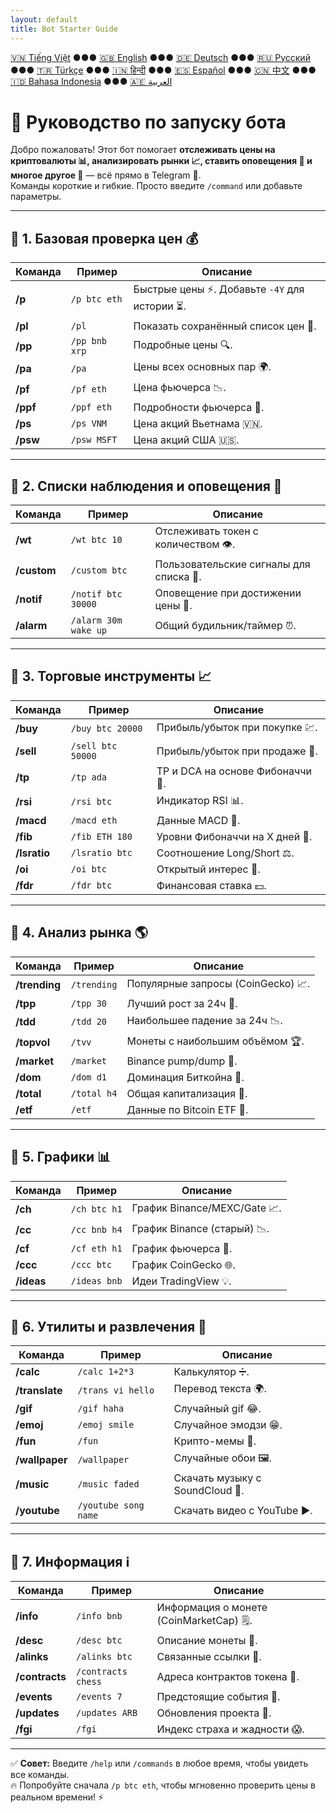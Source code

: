```yaml
---
layout: default
title: Bot Starter Guide
---
```


[🇻🇳 Tiếng Việt](index_vi.md) ●●● [🇬🇧 English](index.md) ●●● [🇩🇪 Deutsch](index_de.md) ●●● [🇷🇺 Русский](index_ru.md) ●●● [🇹🇷 Türkçe](index_tr.md) ●●● [🇮🇳 हिन्दी](index_hi.md) ●●● [🇪🇸 Español](index_es.md) ●●● [🇨🇳 中文](index_zh.md) ●●● [🇮🇩 Bahasa Indonesia](index_id.md) ●●● [🇦🇪 العربية](index_ae.md)

# 🚀 Руководство по запуску бота

Добро пожаловать! Этот бот помогает **отслеживать цены на криптовалюты 📊, анализировать рынки 📈, ставить оповещения 🔔 и многое другое 🎯** — всё прямо в Telegram 💬.  
Команды короткие и гибкие. Просто введите `/command` или добавьте параметры.  

<hr>

## 📌 1. Базовая проверка цен 💰

Команда | Пример | Описание
---|---|---
**/p** | `/p btc eth` | Быстрые цены ⚡. Добавьте `-4Y` для истории ⏳.
**/pl** | `/pl` | Показать сохранённый список цен 💾.
**/pp** | `/pp bnb xrp` | Подробные цены 🔍.
**/pa** | `/pa` | Цены всех основных пар 🌍.
**/pf** | `/pf eth` | Цена фьючерса 📉.
**/ppf** | `/ppf eth` | Подробности фьючерса 📄.
**/ps** | `/ps VNM` | Цена акций Вьетнама 🇻🇳.
**/psw** | `/psw MSFT` | Цена акций США 🇺🇸.

<hr>

## 📌 2. Списки наблюдения и оповещения 👀

Команда | Пример | Описание
---|---|---
**/wt** | `/wt btc 10` | Отслеживать токен с количеством 👁️.
**/custom** | `/custom btc` | Пользовательские сигналы для списка 🎯.
**/notif** | `/notif btc 30000` | Оповещение при достижении цены 🚨.
**/alarm** | `/alarm 30m wake up` | Общий будильник/таймер ⏰.

<hr>

## 📌 3. Торговые инструменты 📈

Команда | Пример | Описание
---|---|---
**/buy** | `/buy btc 20000` | Прибыль/убыток при покупке 💹.
**/sell** | `/sell btc 50000` | Прибыль/убыток при продаже 💸.
**/tp** | `/tp ada` | TP и DCA на основе Фибоначчи 🎯.
**/rsi** | `/rsi btc` | Индикатор RSI 📊.
**/macd** | `/macd eth` | Данные MACD 📶.
**/fib** | `/fib ETH 180` | Уровни Фибоначчи на X дней 🔢.
**/lsratio** | `/lsratio btc` | Соотношение Long/Short ⚖️.
**/oi** | `/oi btc` | Открытый интерес 📜.
**/fdr** | `/fdr btc` | Финансовая ставка 💵.

<hr>

## 📌 4. Анализ рынка 🌎

Команда | Пример | Описание
---|---|---
**/trending** | `/trending` | Популярные запросы (CoinGecko) 📈.
**/tpp** | `/tpp 30` | Лучший рост за 24ч 🚀.
**/tdd** | `/tdd 20` | Наибольшее падение за 24ч 📉.
**/topvol** | `/tvv` | Монеты с наибольшим объёмом 🏆.
**/market** | `/market` | Binance pump/dump 🔄.
**/dom** | `/dom d1` | Доминация Биткойна 👑.
**/total** | `/total h4` | Общая капитализация 🏬.
**/etf** | `/etf` | Данные по Bitcoin ETF 📑.

<hr>

## 📌 5. Графики 📊

Команда | Пример | Описание
---|---|---
**/ch** | `/ch btc h1` | График Binance/MEXC/Gate 📈.
**/cc** | `/cc bnb h4` | График Binance (старый) 📉.
**/cf** | `/cf eth h1` | График фьючерса 💯.
**/ccc** | `/ccc btc` | График CoinGecko 🌐.
**/ideas** | `/ideas bnb` | Идеи TradingView 💡.

<hr>

## 📌 6. Утилиты и развлечения 🎉

Команда | Пример | Описание
---|---|---
**/calc** | `/calc 1+2*3` | Калькулятор ➗.
**/translate** | `/trans vi hello` | Перевод текста 🌍.
**/gif** | `/gif haha` | Случайный gif 😂.
**/emoj** | `/emoj smile` | Случайное эмодзи 😁.
**/fun** | `/fun` | Крипто-мемы 🤣.
**/wallpaper** | `/wallpaper` | Случайные обои 🖼️.
**/music** | `/music faded` | Скачать музыку с SoundCloud 🎵.
**/youtube** | `/youtube song name` | Скачать видео с YouTube ▶️.

<hr>

## 📌 7. Информация ℹ️

Команда | Пример | Описание
---|---|---
**/info** | `/info bnb` | Информация о монете (CoinMarketCap) 🗒️.
**/desc** | `/desc btc` | Описание монеты 📄.
**/alinks** | `/alinks btc` | Связанные ссылки 🔗.
**/contracts** | `/contracts chess` | Адреса контрактов токена 📜.
**/events** | `/events 7` | Предстоящие события 📅.
**/updates** | `/updates ARB` | Обновления проекта 📰.
**/fgi** | `/fgi` | Индекс страха и жадности 😱.

<hr>

✅ **Совет:** Введите `/help` или `/commands` в любое время, чтобы увидеть все команды.  
🔥 Попробуйте сначала `/p btc eth`, чтобы мгновенно проверить цены в реальном времени! ⚡
